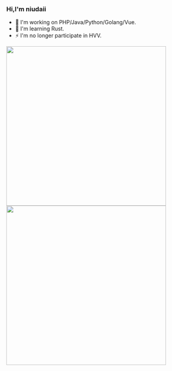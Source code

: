 ### Hi,I'm niudaii
- 🔭 I'm working on PHP/Java/Python/Golang/Vue.
- 🌱 I'm learning Rust.
- ⚡ I'm no longer participate in HVV.
<img src="https://github-readme-stats.vercel.app/api?username=niudaii&count_private=true&show_icons=true" width="420">
<img src="https://github-readme-stats.vercel.app/api/top-langs/?username=niudaii&layout=compact" width="420" >

